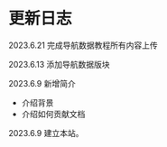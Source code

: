 # 更新日志
2023.6.21 完成导航数据教程所有内容上传

2023.6.13 添加导航数据版块

2023.6.9 新增简介
- 介绍背景
- 介绍如何贡献文档

2023.6.9 建立本站。
